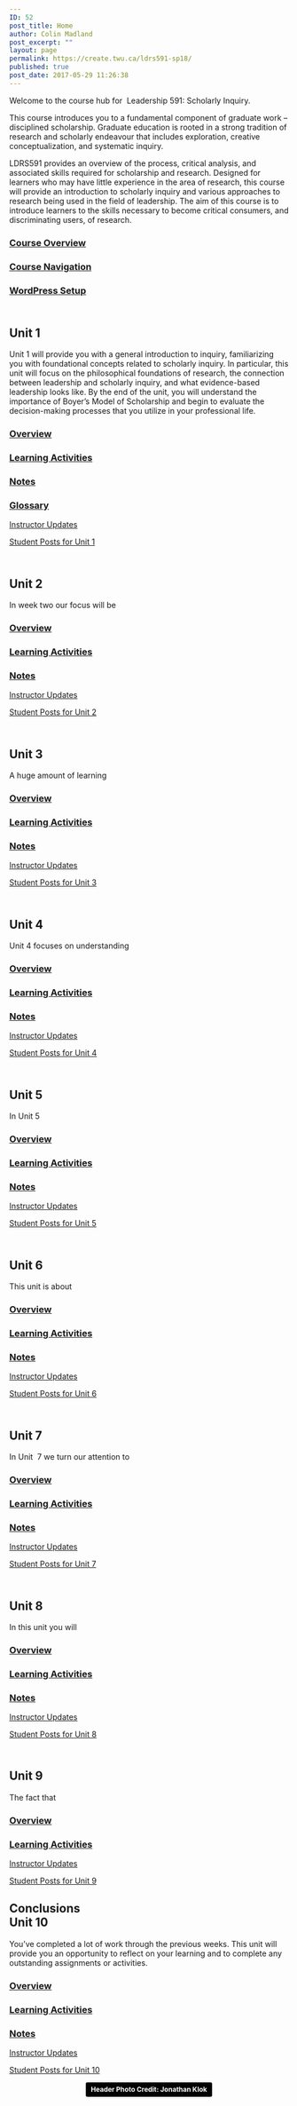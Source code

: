 ```yaml
---
ID: 52
post_title: Home
author: Colin Madland
post_excerpt: ""
layout: page
permalink: https://create.twu.ca/ldrs591-sp18/
published: true
post_date: 2017-05-29 11:26:38
---
```

<!--themify_builder_static-->Welcome to the course hub for  Leadership 591: Scholarly Inquiry.</p>

This course introduces you to a fundamental component of graduate work – disciplined scholarship. Graduate education is rooted in a strong tradition of research and scholarly endeavour that includes exploration, creative conceptualization, and systematic inquiry.

LDRS591 provides an overview of the process, critical analysis, and associated skills required for scholarship and research. Designed for learners who may have little experience in the area of research, this course will provide an introduction to scholarly inquiry and various approaches to research being used in the field of leadership. The aim of this course is to introduce learners to the skills necessary to become critical consumers, and discriminating users, of research.

<a href="https://create.twu.ca/ldrs591-sp18/course-description/" >

</a>

<h3> <a href="https://create.twu.ca/ldrs591-sp18/course-description/" > Course Overview </a> </h3>

<a href="https://create.twu.ca/ldrs591-sp18/course-overview/course-navigation/" >

</a>

<h3> <a href="https://create.twu.ca/ldrs591-sp18/course-overview/course-navigation/" > Course Navigation </a> </h3>

<a href="https://create.twu.ca/orientation/wordpress-set-up/" >

</a>

<h3> <a href="https://create.twu.ca/orientation/wordpress-set-up/" > WordPress Setup </a> </h3>

<h2><br/>Unit 1</h2>

Unit 1 will provide you with a general introduction to inquiry, familiarizing you with foundational concepts related to scholarly inquiry. In particular, this unit will focus on the philosophical foundations of research, the connection between leadership and scholarly inquiry, and what evidence-based leadership looks like. By the end of the unit, you will understand the importance of Boyer’s Model of Scholarship and begin to evaluate the decision-making processes that you utilize in your professional life.

<a href="https://create.twu.ca/ldrs591-sp18/unit-1-overview/" >

</a>

<h3> <a href="https://create.twu.ca/ldrs591-sp18/unit-1-overview/" > Overview </a> </h3>

<a href="https://create.twu.ca/ldrs591-sp18/unit-1-learning-activities/" >

</a>

<h3> <a href="https://create.twu.ca/ldrs591-sp18/unit-1-learning-activities/" > Learning Activities </a> </h3>

<a href="https://create.twu.ca/ldrs591-sp18/unit-1-notes/" >

</a>

<h3> <a href="https://create.twu.ca/ldrs591-sp18/unit-1-notes/" > Notes </a> </h3>

<a href="https://create.twu.ca/ldrs591-sp18/unit-1-notes/" >

</a>

<h3> <a href="https://create.twu.ca/ldrs591-sp18/unit-1-notes/" > Glossary </a> </h3>

<a href="https://create.twu.ca/ldrs591-sp18/category/u1-updates" > Instructor Updates </a>

<a href="https://create.twu.ca/ldrs591-sp18/category/unit-1" > Student Posts for Unit 1 </a>

<h2><br/>Unit 2</h2>

In week two our focus will be 

<a href="https://create.twu.ca/ldrs591-sp18/unit-2-overview/" >

</a>

<h3> <a href="https://create.twu.ca/ldrs591-sp18/unit-2-overview/" > Overview </a> </h3>

<a href="https://create.twu.ca/ldrs591-sp18/unit-2-learning-activities/" >

</a>

<h3> <a href="https://create.twu.ca/ldrs591-sp18/unit-2-learning-activities/" > Learning Activities </a> </h3>

<a href="https://create.twu.ca/ldrs591-sp18/unit-2-notes/" >

</a>

<h3> <a href="https://create.twu.ca/ldrs591-sp18/unit-2-notes/" > Notes </a> </h3>

<a href="https://create.twu.ca/ldrs591-sp18/category/u2-updates" > Instructor Updates </a>

<a href="https://create.twu.ca/ldrs591-sp18/category/unit-2" > Student Posts for Unit 2 </a>

<h2><br/>Unit 3</h2>

A huge amount of learning 

<a href="https://create.twu.ca/ldrs591-sp18/unit-3-overview/" >

</a>

<h3> <a href="https://create.twu.ca/ldrs591-sp18/unit-3-overview/" > Overview </a> </h3>

<a href="https://create.twu.ca/ldrs591-sp18/unit-3-learning-activities/" >

</a>

<h3> <a href="https://create.twu.ca/ldrs591-sp18/unit-3-learning-activities/" > Learning Activities </a> </h3>

<a href="https://create.twu.ca/ldrs591-sp18/unit-3-notes/" >

</a>

<h3> <a href="https://create.twu.ca/ldrs591-sp18/unit-3-notes/" > Notes </a> </h3>

<a href="https://create.twu.ca/ldrs591-sp18/category/u3-updates" > Instructor Updates </a>

<a href="https://create.twu.ca/ldrs591-sp18/category/unit-3" > Student Posts for Unit 3 </a>

<h2><br/>Unit 4</h2>

Unit 4 focuses on understanding 

<a href="https://create.twu.ca/ldrs591-sp18/unit-4-overview/" >

</a>

<h3> <a href="https://create.twu.ca/ldrs591-sp18/unit-4-overview/" > Overview </a> </h3>

<a href="https://create.twu.ca/ldrs591-sp18/unit-4-learning-activities/" >

</a>

<h3> <a href="https://create.twu.ca/ldrs591-sp18/unit-4-learning-activities/" > Learning Activities </a> </h3>

<a href="https://create.twu.ca/ldrs591-sp18/unit-4-notes/" >

</a>

<h3> <a href="https://create.twu.ca/ldrs591-sp18/unit-4-notes/" > Notes </a> </h3>

<a href="https://create.twu.ca/ldrs591-sp18/category/u4-updates" > Instructor Updates </a>

<a href="https://create.twu.ca/ldrs591-sp18/category/unit-4" > Student Posts for Unit 4 </a>

<h2><br/>Unit 5</h2>

In Unit 5

<a href="https://create.twu.ca/ldrs591-sp18/unit-5-overview/" >

</a>

<h3> <a href="https://create.twu.ca/ldrs591-sp18/unit-5-overview/" > Overview </a> </h3>

<a href="https://create.twu.ca/ldrs591-sp18/unit-5-learning-activities/" >

</a>

<h3> <a href="https://create.twu.ca/ldrs591-sp18/unit-5-learning-activities/" > Learning Activities </a> </h3>

<a href="https://create.twu.ca/ldrs591-sp18/unit-5-notes/" >

</a>

<h3> <a href="https://create.twu.ca/ldrs591-sp18/unit-5-notes/" > Notes </a> </h3>

<a href="https://create.twu.ca/ldrs591-sp18/category/u5-updates" > Instructor Updates </a>

<a href="https://create.twu.ca/ldrs591-sp18/category/unit-5" > Student Posts for Unit 5 </a>

<h2><br/>Unit 6</h2>

This unit is about 

<a href="https://create.twu.ca/ldrs591-sp18/unit-6-overview/" >

</a>

<h3> <a href="https://create.twu.ca/ldrs591-sp18/unit-6-overview/" > Overview </a> </h3>

<a href="https://create.twu.ca/ldrs591-sp18/unit-6-learning-activities/" >

</a>

<h3> <a href="https://create.twu.ca/ldrs591-sp18/unit-6-learning-activities/" > Learning Activities </a> </h3>

<a href="https://create.twu.ca/ldrs591-sp18/unit-6-notes/" >

</a>

<h3> <a href="https://create.twu.ca/ldrs591-sp18/unit-6-notes/" > Notes </a> </h3>

<a href="https://create.twu.ca/ldrs591-sp18/category/u6-updates" > Instructor Updates </a>

<a href="https://create.twu.ca/ldrs591-sp18/category/unit-6" > Student Posts for Unit 6 </a>

<h2><br/>Unit 7</h2>

In Unit  7 we turn our attention to 

<a href="https://create.twu.ca/ldrs591-sp18/unit-7-overview/" >

</a>

<h3> <a href="https://create.twu.ca/ldrs591-sp18/unit-7-overview/" > Overview </a> </h3>

<a href="https://create.twu.ca/ldrs591-sp18/unit-7-learning-activities/" >

</a>

<h3> <a href="https://create.twu.ca/ldrs591-sp18/unit-7-learning-activities/" > Learning Activities </a> </h3>

<a href="https://create.twu.ca/ldrs591-sp18/unit-7-notes/" >

</a>

<h3> <a href="https://create.twu.ca/ldrs591-sp18/unit-7-notes/" > Notes </a> </h3>

<a href="https://create.twu.ca/ldrs591-sp18/category/u7-updates" > Instructor Updates </a>

<a href="https://create.twu.ca/ldrs591-sp18/category/unit-7" > Student Posts for Unit 7 </a>

<h2><br/>Unit 8</h2>

In this unit you will 

<a href="https://create.twu.ca/ldrs591-sp18/unit-8-overview/" >

</a>

<h3> <a href="https://create.twu.ca/ldrs591-sp18/unit-8-overview/" > Overview </a> </h3>

<a href="https://create.twu.ca/ldrs591-sp18/unit-8-learning-activities/" >

</a>

<h3> <a href="https://create.twu.ca/ldrs591-sp18/unit-8-learning-activities/" > Learning Activities </a> </h3>

<a href="https://create.twu.ca/ldrs591-sp18/unit-8-notes/" >

</a>

<h3> <a href="https://create.twu.ca/ldrs591-sp18/unit-8-notes/" > Notes </a> </h3>

<a href="https://create.twu.ca/ldrs591-sp18/category/u8-updates" > Instructor Updates </a>

<a href="https://create.twu.ca/ldrs591-sp18/category/unit-8" > Student Posts for Unit 8 </a>

<h2><br/>Unit 9</h2>

The fact that 

<a href="https://create.twu.ca/ldrs591-sp18/unit-9-overview/" >

</a>

<h3> <a href="https://create.twu.ca/ldrs591-sp18/unit-9-overview/" > Overview </a> </h3>

<a href="https://create.twu.ca/ldrs591-sp18/unit-9-learning-activities/" >

</a>

<h3> <a href="https://create.twu.ca/ldrs591-sp18/unit-9-learning-activities/" > Learning Activities </a> </h3>

<a href="https://create.twu.ca/ldrs591-sp18/category/u9-updates" > Instructor Updates </a>

<a href="https://create.twu.ca/ldrs591-sp18/category/unit-9" > Student Posts for Unit 9 </a>

<h2>Conclusions<br/>Unit 10</h2>

You&#8217;ve completed a lot of work through the previous weeks. This unit will provide you an opportunity to reflect on your learning and to complete any outstanding assignments or activities.

<a href="https://create.twu.ca/ldrs591-sp18/unit-10-overview/" >

</a>

<h3> <a href="https://create.twu.ca/ldrs591-sp18/unit-10-overview/" > Overview </a> </h3>

<a href="https://create.twu.ca/ldrs591-sp18/unit-10-learning-activities/" >

</a>

<h3> <a href="https://create.twu.ca/ldrs591-sp18/unit-10-learning-activities/" > Learning Activities </a> </h3>

<a href="https://create.twu.ca/ldrs591-sp18/unit-10-notes/" >

</a>

<h3> <a href="https://create.twu.ca/ldrs591-sp18/unit-10-notes/" > Notes </a> </h3>

<a href="https://create.twu.ca/ldrs591-sp18/category/u10-updates" > Instructor Updates </a>

<a href="https://create.twu.ca/ldrs591-sp18/category/unit-10" > Student Posts for Unit 10 </a><!--/themify_builder_static-->

<p style="text-align: center;"><a style="background-color: black; color: white; text-decoration: none; padding: 4px 6px; font-family: -apple-system, BlinkMacSystemFont, 'San Francisco', 'Helvetica Neue', Helvetica, Ubuntu, Roboto, Noto, 'Segoe UI', Arial, sans-serif; font-size: 12px; font-weight: bold; line-height: 1.2; display: inline-block; border-radius: 3px;" title="Download free do whatever you want high-resolution photos from Jonathan Klok" href="https://unsplash.com/@mostly_brave?utm_medium=referral&amp;utm_campaign=photographer-credit&amp;utm_content=creditBadge" target="_blank" rel="noopener noreferrer"><span style="display: inline-block; padding: 2px 3px;">Header Photo Credit: Jonathan Klok</span></a></p>